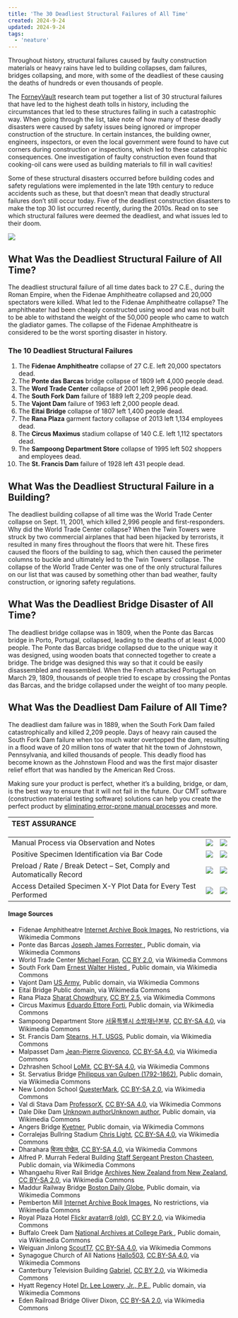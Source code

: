 ```yaml
---
title: 'The 30 Deadliest Structural Failures of All Time'
created: 2024-9-24
updated: 2024-9-24
tags:
  - 'neature'
---
```


Throughout history, structural failures caused by faulty construction materials or heavy rains have led to building collapses, dam failures, bridges collapsing, and more, with some of the deadliest of these causing the deaths of hundreds or even thousands of people.

The [ForneyVault](https://forneyvault.com/) research team put together a list of 30 structural failures that have led to the highest death tolls in history, including the circumstances that led to these structures failing in such a catastrophic way. When going through the list, take note of how many of these deadly disasters were caused by safety issues being ignored or improper construction of the structure. In certain instances, the building owner, engineers, inspectors, or even the local government were found to have cut corners during construction or inspections, which led to these catastrophic consequences. One investigation of faulty construction even found that cooking-oil cans were used as building materials to fill in wall cavities!

Some of these structural disasters occurred before building codes and safety regulations were implemented in the late 19th century to reduce accidents such as these, but that doesn’t mean that deadly structural failures don’t still occur today. Five of the deadliest construction disasters to make the top 30 list occurred recently, during the 2010s. Read on to see which structural failures were deemed the deadliest, and what issues led to their doom.

[![](https://forneyvault.com/wp-content/uploads/2023/01/deadliest-structural-failures-1.png)](https://forneyvault.com/wp-content/uploads/2023/01/deadliest-structural-failures-1.png)

## What Was the Deadliest Structural Failure of All Time?

The deadliest structural failure of all time dates back to 27 C.E., during the Roman Empire, when the Fidenae Amphitheatre collapsed and 20,000 spectators were killed. What led to the Fidenae Amphitheatre collapse? The amphitheater had been cheaply constructed using wood and was not built to be able to withstand the weight of the 50,000 people who came to watch the gladiator games. The collapse of the Fidenae Amphitheatre is considered to be the worst sporting disaster in history.

### The 10 Deadliest Structural Failures

1. The **Fidenae Amphitheatre** collapse of 27 C.E. left 20,000 spectators dead.
2. The **Ponte das Barcas** bridge collapse of 1809 left 4,000 people dead.
3. The **Word Trade Center** collapse of 2001 left 2,996 people dead.
4. The **South Fork Dam** failure of 1889 left 2,209 people dead.
5. The **Vajont Dam** failure of 1963 left 2,000 people dead.
6. The **Eitai Bridge** collapse of 1807 left 1,400 people dead.
7. The **Rana Plaza** garment factory collapse of 2013 left 1,134 employees dead.
8. The **Circus Maximus** stadium collapse of 140 C.E. left 1,112 spectators dead.
9. The **Sampoong Department Store** collapse of 1995 left 502 shoppers and employees dead.
10. The **St. Francis Dam** failure of 1928 left 431 people dead.

## What Was the Deadliest Structural Failure in a Building?

The deadliest building collapse of all time was the World Trade Center collapse on Sept. 11, 2001, which killed 2,996 people and first-responders. Why did the World Trade Center collapse? When the Twin Towers were struck by two commercial airplanes that had been hijacked by terrorists, it resulted in many fires throughout the floors that were hit. These fires caused the floors of the building to sag, which then caused the perimeter columns to buckle and ultimately led to the Twin Towers’ collapse. The collapse of the World Trade Center was one of the only structural failures on our list that was caused by something other than bad weather, faulty construction, or ignoring safety regulations.

## What Was the Deadliest Bridge Disaster of All Time?

The deadliest bridge collapse was in 1809, when the Ponte das Barcas bridge in Porto, Portugal, collapsed, leading to the deaths of at least 4,000 people. The Ponte das Barcas bridge collapsed due to the unique way it was designed, using wooden boats that connected together to create a bridge. The bridge was designed this way so that it could be easily disassembled and reassembled. When the French attacked Portugal on March 29, 1809, thousands of people tried to escape by crossing the Pontas das Barcas, and the bridge collapsed under the weight of too many people.

## What Was the Deadliest Dam Failure of All Time?

The deadliest dam failure was in 1889, when the South Fork Dam failed catastrophically and killed 2,209 people. Days of heavy rain caused the South Fork Dam failure when too much water overtopped the dam, resulting in a flood wave of 20 million tons of water that hit the town of Johnstown, Pennsylvania, and killed thousands of people. This deadly flood has become known as the Johnstown Flood and was the first major disaster relief effort that was handled by the American Red Cross.

Making sure your product is perfect, whether it’s a building, bridge, or dam, is the best way to ensure that it will not fail in the future. Our CMT software (construction material testing software) solutions can help you create the perfect product by [eliminating error-prone manual processes](https://forneyvault.com/how-it-works/) and more.

| TEST ASSURANCE |  |  |
| -------------- | - | - |

|                                                                       |                                                                       |                                                                       |
| --------------------------------------------------------------------- | --------------------------------------------------------------------- | --------------------------------------------------------------------- |
| Manual Process via Observation and Notes                              | ![](https://forneyvault.com/wp-content/uploads/2023/02/check.svg)     | ![](https://forneyvault.com/wp-content/uploads/2023/02/ico-close.svg) |
| Positive Specimen Identification via Bar Code                         | ![](https://forneyvault.com/wp-content/uploads/2023/02/ico-close.svg) | ![](https://forneyvault.com/wp-content/uploads/2023/02/check.svg)     |
| Preload / Rate / Break Detect – Set, Comply and Automatically Record | ![](https://forneyvault.com/wp-content/uploads/2023/02/ico-close.svg) | ![](https://forneyvault.com/wp-content/uploads/2023/02/check.svg)     |
| Access Detailed Specimen X-Y Plot Data for Every Test Performed       | ![](https://forneyvault.com/wp-content/uploads/2023/02/ico-close.svg) | ![](https://forneyvault.com/wp-content/uploads/2023/02/check.svg)     |

#### Image Sources

* Fidenae Amphitheatre
  [Internet Archive Book Images](https://commons.wikimedia.org/wiki/File:Library_of_the_world's_best_literature,_ancient_and_modern_(1896)_(14801312183).jpg), No restrictions, via Wikimedia Commons
* Ponte das Barcas
  [Joseph James Forrester ](https://commons.wikimedia.org/wiki/File:Ponte_das_Barcas,_desenho_do_Bar%C3%A3o_de_Forrester.jpeg), Public domain, via Wikimedia Commons
* World Trade Center
  [Michael Foran](https://commons.wikimedia.org/wiki/File:WTC_smoking_on_9-11.jpeg), [CC BY 2.0](https://creativecommons.org/licenses/by/2.0), via Wikimedia Commons
* South Fork Dam
  [Ernest Walter Histed ](https://commons.wikimedia.org/wiki/File:Club_House_and_Morrell_Institute,_Johnstown_Flood,_May_31st,_1889_3b26407u.tif), Public domain, via Wikimedia Commons
* Vajont Dam
  [US Army](https://commons.wikimedia.org/wiki/File:Diga_Vajont_1963.jpg), Public domain, via Wikimedia Commons
* Eitai Bridge
  Public domain, via Wikimedia Commons
* Rana Plaza
  [Sharat Chowdhury](https://commons.wikimedia.org/wiki/File:2013_savar_building_collapse.jpg), [CC BY 2.5](https://creativecommons.org/licenses/by/2.5), via Wikimedia Commons
* Circus Maximus
  [Eduardo Ettore Forti](https://commons.wikimedia.org/wiki/File:Ettore_Forti_Racing_Chariots_Entering_The_Circus_Maximus.jpg), Public domain, via Wikimedia Commons
* Sampoong Department Store
  [서울특별시 소방재난본부](https://commons.wikimedia.org/wiki/File:2000%EB%85%84%EB%8C%80_%EC%B4%88%EB%B0%98_%EC%84%9C%EC%9A%B8%EC%86%8C%EB%B0%A9_%EC%86%8C%EB%B0%A9%EA%B3%B5%EB%AC%B4%EC%9B%90(%EC%86%8C%EB%B0%A9%EA%B4%80)_%ED%99%9C%EB%8F%99_%EC%82%AC%EC%A7%84_%EC%82%BC%ED%92%8D003_(cropped).jpg), [CC BY-SA 4.0](https://creativecommons.org/licenses/by-sa/4.0), via Wikimedia Commons
* St. Francis Dam
  [Stearns, H.T. USGS](https://commons.wikimedia.org/wiki/File:St._Francis_Dam_after_the_1928_failure.jpg), Public domain, via Wikimedia Commons
* Malpasset Dam
  [Jean-Pierre Giovenco](https://commons.wikimedia.org/wiki/File:Ruine_du_barrage-vo%C3%BBte_de_Malpasset,_%C3%A9difi%C3%A9_sur_la_rivi%C3%A8re_le_Reyran,_%C3%A0_Fr%C3%A9jus_(Var)_-_photo_2,.jpg), [CC BY-SA 4.0](https://creativecommons.org/licenses/by-sa/4.0), via Wikimedia Commons
* Dzhrashen School
  [LoMit](https://commons.wikimedia.org/wiki/File:Armenia11.jpg), [CC BY-SA 4.0](https://creativecommons.org/licenses/by-sa/4.0), via Wikimedia Commons
* St. Servatius Bridge
  [Philippus van Gulpen (1792-1862)](https://commons.wikimedia.org/wiki/File:Ph_v_Gulpen,_Maastricht,_panorama_Maas,_1848.jpg), Public domain, via Wikimedia Commons
* New London School
  [QuesterMark](https://commons.wikimedia.org/wiki/File:New_London_School_Explosion_Memorial_-_46699053814.jpg), [CC BY-SA 2.0](https://creativecommons.org/licenses/by-sa/2.0), via Wikimedia Commons
* Val di Stava Dam
  [ProfessorX](https://commons.wikimedia.org/wiki/File:Stava1985_Dokuzentrum.jpg), [CC BY-SA 4.0](https://creativecommons.org/licenses/by-sa/4.0), via Wikimedia Commons
* Dale Dike Dam
  [Unknown authorUnknown author](https://commons.wikimedia.org/wiki/File:Great_Sheffield_Flood.jpg), Public domain, via Wikimedia Commons
* Angers Bridge
  [Kvetner](https://en.wikipedia.org/wiki/User:Kvetner), Public domain, via Wikimedia Commons
* Corralejas Bullring Stadium
  [Chris Light](https://commons.wikimedia.org/wiki/File:Bullfight_-_picadors.jpg), [CC BY-SA 4.0](https://creativecommons.org/licenses/by-sa/4.0), via Wikimedia Commons
* Dharahara
  [बिजय पोख्रेल](https://commons.wikimedia.org/wiki/File:Dharhara_after_Nepalquake_12.jpg), [CC BY-SA 4.0](https://creativecommons.org/licenses/by-sa/4.0), via Wikimedia Commons
* Alfred P. Murrah Federal Building
  [Staff Sergeant Preston Chasteen](https://commons.wikimedia.org/wiki/File:Oklahomacitybombing-DF-ST-98-01356.jpg), Public domain, via Wikimedia Commons
* Whangaehu River Rail Bridge
  [Archives New Zealand from New Zealand](https://commons.wikimedia.org/wiki/File:In_remembrance_of_the_Tangiwai_disaster_on_24_December_1953._(11440565016).jpg), [CC BY-SA 2.0](https://creativecommons.org/licenses/by-sa/2.0), via Wikimedia Commons
* Maddur Railway Bridge
  [Boston Daily Globe](https://commons.wikimedia.org/wiki/File:1887_Drawing_of_Collapsed_Bridge.jpg), Public domain, via Wikimedia Commons
* Pemberton Mill
  [Internet Archive Book Images](https://commons.wikimedia.org/wiki/File:Harper's_weekly_(1860)_Ruins_of_the_Pemberton_Mills,_Lawrence,_Mass_(14757687776).jpg), No restrictions, via Wikimedia Commons
* Royal Plaza Hotel
  [Flickr avatarr8 (old)](https://flickr.com/photos/35415767@N00/3573111502), [CC BY 2.0](https://creativecommons.org/licenses/by/2.0/deed.en), via Wikimedia Commons
* Buffalo Creek Dam
  [National Archives at College Park ](https://commons.wikimedia.org/wiki/File:SLAG_HEAP_ON_BUFFALO_CREEK_NEAR_MAN_AND_LOGAN,_WEST_VIRGINIA._AN_EARTHEN_DAM_GAVE_WAY_ON_THIS_STREAM_IN_THE_EARLY..._-_NARA_-_556432.tif), Public domain, via Wikimedia Commons
* Weiguan Jinlong
  [ScoutT7](https://commons.wikimedia.org/wiki/File:Weiguan_Jinlong_residential_building.jpg), [CC BY-SA 4.0](https://creativecommons.org/licenses/by-sa/4.0), via Wikimedia Commons
* Synagogue Church of All Nations
  [Hallo503](https://commons.wikimedia.org/wiki/File:Frontview_of_the_Synagogue_Church_of_all_Nations.jpg), [CC BY-SA 4.0](https://creativecommons.org/licenses/by-sa/4.0), via Wikimedia Commons
* Canterbury Television Building
  [Gabriel](https://commons.wikimedia.org/wiki/File:Ruins_of_the_Canterbury_Television_(CTV)_building,_24_February_2011.jpg), [CC BY 2.0](https://creativecommons.org/licenses/by/2.0), via Wikimedia Commons
* Hyatt Regency Hotel
  [Dr. Lee Lowery, Jr., P.E.](https://commons.wikimedia.org/wiki/File:Kansas_City_Hyatt_Regency_Walkways_Collapse_11.gif), Public domain, via Wikimedia Commons
* Eden Railroad Bridge
  Oliver Dixon, [CC BY-SA 2.0](https://creativecommons.org/licenses/by-sa/2.0/), via Wikimedia Commons
